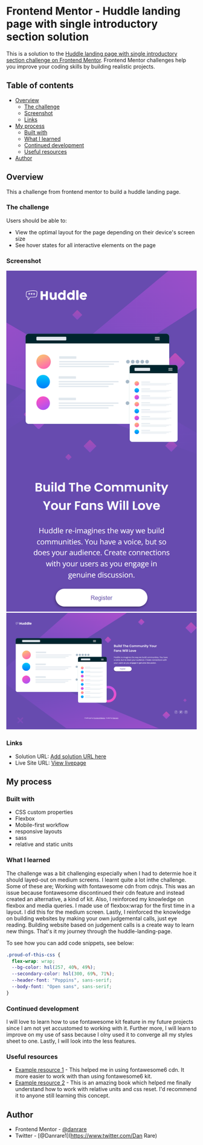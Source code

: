 # Frontend Mentor - Huddle landing page with single introductory section solution

This is a solution to the [Huddle landing page with single introductory section challenge on Frontend Mentor](https://www.frontendmentor.io/challenges/huddle-landing-page-with-a-single-introductory-section-B_2Wvxgi0). Frontend Mentor challenges help you improve your coding skills by building realistic projects. 

## Table of contents

- [Overview](#overview)
  - [The challenge](#the-challenge)
  - [Screenshot](#screenshot)
  - [Links](#links)
- [My process](#my-process)
  - [Built with](#built-with)
  - [What I learned](#what-i-learned)
  - [Continued development](#continued-development)
  - [Useful resources](#useful-resources)
- [Author](#author)


## Overview
This a challenge from frontend mentor to build a huddle landing page.

### The challenge

Users should be able to:

- View the optimal layout for the page depending on their device's screen size
- See hover states for all interactive elements on the page

### Screenshot

![huddle-page-mobile-view](./images/mobile.png)
![hudddle-page-desktop-view](./images/Desktop.png)

### Links

- Solution URL: [Add solution URL here](https://github.io/danrare/huddle-landing-page)
- Live Site URL: [View livepage](https://danrare.github.io/huddle-landing-page/)

## My process

### Built with

- CSS custom properties
- Flexbox
- Mobile-first workflow
- responsive layouts
- sass
- relative and static units 

### What I learned

The challenge was a bit challenging especially when I had to determie hoe it should layed-out on medium screens. I learnt quite a lot inthe challenge. Some of these are; Working with fontawesome cdn from cdnjs. This was an issue because fontawesome discontinued their cdn feature and instead created an alternative, a kind of kit. Also, I reinforced my knowledge on flexbox and media queries. I made use of flexbox:wrap for the first time in a layout. I did this for the medium screen. Lastly, I reinforced the knowledge on building websites by making your own judgemental calls, just eye reading. Building website based on judgement calls is a create way to learn new things. That's it my journey through the huddle-landing-page.    

To see how you can add code snippets, see below:


```css
.proud-of-this-css {
  flex-wrap: wrap;
  --bg-color: hsl(257, 40%, 49%);
  --secondary-color: hsl(300, 69%, 71%);
  --header-font: "Poppins", sans-serif;
  --body-font: "Open sans", sans-serif;
}

```

### Continued development

I will love to learn how to use fontawesome kit feature in my future projects since I am not yet accustomed to working with it. Further more, I will learn to improve on my use of sass because I olny used it to converge all my styles sheet to one. Lastly, I will look into the less features.

### Useful resources

- [Example resource 1](https://cdnjs.com/) - This helped me in using fontawesome6 cdn. It more easier to work with than using fontawesome6 kit.
- [Example resource 2](https://www.oreilly.com/library/view/css-in-depth/9781617293450/) - This is an amazing book which helped me finally understand how to work with relative units and css reset. I'd recommend it to anyone still learning this concept.

## Author
- Frontend Mentor - [@danrare](https://www.frontendmentor.io/profile/danrare)
- Twitter - [@Danrare1](https://www.twitter.com/Dan Rare)
